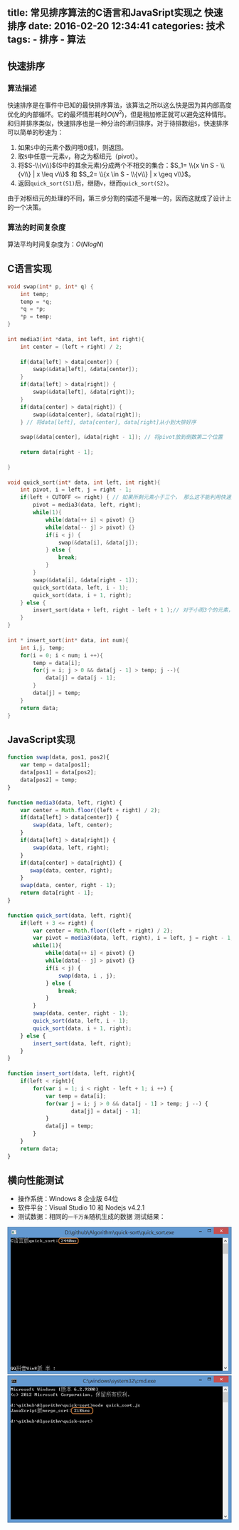 title: 常见排序算法的C语言和JavaSript实现之 快速排序
date: 2016-02-20 12:34:41
categories: 技术
tags:
	- 排序
    - 算法
---
## 快速排序
### 算法描述
快速排序是在事件中已知的最快排序算法，该算法之所以这么快是因为其内部高度优化的内部循环。它的最坏情形耗时$O(N^2)$，但是稍加修正就可以避免这种情形。和归并排序类似，快速排序也是一种分治的递归排序。对于待排数组`S`，快速排序可以简单的秒速为：

1. 如果`S`中的元素个数问哦0或1，则返回。
2. 取`S`中任意一元素`v`，称之为枢纽元（pivot）。
3. 将$S-\\{v\\}$(S中的其余元素)分成两个不相交的集合：$S_1= \\{x \in S - \\{v\\} | x \leq v\\}$ 和 $S_2= \\{x \in S - \\{v\\} | x \geq v\\}$。
4. 返回`quick_sort(S1)`后，继随`v`，继而`quick_sort(S2)`。

由于对枢纽元的处理的不同，第三步分割的描述不是唯一的，因而这就成了设计上的一个决策。
<!-- more -->
### 算法的时间复杂度
算法平均时间复杂度为：$O(NlogN)$
## C语言实现
```c C语言版的快速排序算法
void swap(int* p, int* q) {
    int temp;
    temp = *q;
    *q = *p;
    *p = temp;
}

int media3(int *data, int left, int right){
    int center = (left + right) / 2;
    
    if(data[left] > data[center]) {
        swap(&data[left], &data[center]);
    } 
    if(data[left] > data[right]) {
        swap(&data[left], &data[right]);
    }
    if(data[center] > data[right]) {
        swap(&data[center], &data[right]);
    } // 将data[left], data[center], data[right]从小到大排好序
    
    swap(&data[center], &data[right - 1]); // 将pivot放到倒数第二个位置
    
    return data[right - 1];
    
}

void quick_sort(int* data, int left, int right){
    int pivot, i = left, j = right - 1;
    if(left + CUTOFF <= right) { // 如果所剩元素小于三个， 那么这不能利用快速排序了，因为Pivot的选取至少需要三个元素
        pivot = media3(data, left, right);
        while(1){
            while(data[++ i] < pivot) {}
            while(data[-- j] > pivot) {}
            if(i < j) {
                swap(&data[i], &data[j]);
            } else {
                break;
            }
        }
        swap(&data[i], &data[right - 1]);
        quick_sort(data, left, i - 1);
        quick_sort(data, i + 1, right);
    } else {
        insert_sort(data + left, right - left + 1 );// 对于小雨3个的元素，直接利用插入排序来进行排序
    }
}

int * insert_sort(int* data, int num){
	int i,j, temp;
	for(i = 0; i < num; i ++){
		temp = data[i];
		for(j = i; j > 0 && data[j - 1] > temp; j --){
			data[j] = data[j - 1];
		}
		data[j] = temp;
	}
	return data;
}
```

## JavaScript实现
```javascript JavaScript版快速排序实现
function swap(data, pos1, pos2){
    var temp = data[pos1];
    data[pos1] = data[pos2];
    data[pos2] = temp;
}

function media3(data, left, right) {
    var center = Math.floor((left + right) / 2);
    if(data[left] > data[center]) {
        swap(data, left, center);
    }
    if(data[left] > data[right]) {
        swap(data, left, right);
    }
    if(data[center] > data[right]) {
       swap(data, center, right);
    }   
    swap(data, center, right - 1);
    return data[right - 1];
}

function quick_sort(data, left, right){
    if(left + 3 <= right) {
        var center = Math.floor((left + right) / 2);
        var pivot = media3(data, left, right), i = left, j = right - 1;
        while(1){
            while(data[++ i] < pivot) {}
            while(data[-- j] > pivot) {}
            if(i < j) {
                swap(data, i , j);
            } else {
                break;
            }
        }
        swap(data, center, right - 1);
        quick_sort(data, left, i - 1);
        quick_sort(data, i + 1, right);
    } else {
        insert_sort(data, left, right);
    }
}

function insert_sort(data, left, right){
    if(left < right){
        for(var i = 1; i < right - left + 1; i ++) {
            var temp = data[i];
            for(var j = i; j > 0 && data[j - 1] > temp; j --) {
                    data[j] = data[j - 1];
            }
            data[j] = temp;
        }
    }
    return data;
} 

```

## 横向性能测试
* 操作系统：Windows 8 企业版 64位
* 软件平台：Visual Studio 10 和 Nodejs v4.2.1
* 测试数据：相同的`一千万条`随机生成的数据
测试结果：

![C语言归并排序](/images/blog/20160214/7.png)
![JavaScript语言归并排序](/images/blog/20160214/8.png)
